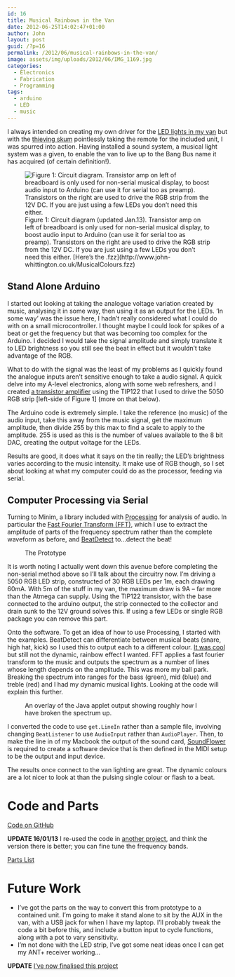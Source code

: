 ```yaml
---
id: 16
title: Musical Rainbows in the Van
date: 2012-06-25T14:02:47+01:00
author: John
layout: post
guid: /?p=16
permalink: /2012/06/musical-rainbows-in-the-van/
image: assets/img/uploads/2012/06/IMG_1169.jpg
categories:
  - Electronics
  - Fabrication
  - Programming
tags:
  - arduino
  - LED
  - music
---
```

I always intended on creating my own driver for the [LED lights in my van](http://blog.john-whittington.co.uk/post/18995881368/bringing-big-things-to-races-in-2012) but with the [thieving skum](http://road.cc/content/news/59681-thieves-target-bristol-pro-cyclist-and-roadcc-tester-steal-high-end-road-and-mtb) pointlessly taking the remote for the included unit, I was spurred into action. Having installed a sound system, a musical light system was a given, to enable the van to live up to the Bang Bus name it has acquired (of certain definition!).  

<figure id="attachment_211" aria-describedby="caption-attachment-211" class="wp-caption aligncenter">
<img loading="lazy" class="size-large wp-image-211" src="/assets/img/uploads/2012/06/MusicalColours_bb1.jpg" alt="Figure 1: Circuit diagram. Transistor amp on left of breadboard is only used for non-serial musical display, to boost audio input to Arduino (can use it for serial too as preamp). Transistors on the right are used to drive the RGB strip from the 12V DC. If you are just using a few LEDs you don’t need this either." /><figcaption id="caption-attachment-211" class="wp-caption-text">Figure 1: Circuit diagram (updated Jan.13). Transistor amp on left of breadboard is only used for non-serial musical display, to boost audio input to Arduino (can use it for serial too as preamp). Transistors on the right are used to drive the RGB strip from the 12V DC. If you are just using a few LEDs you don’t need this either. [Here&#8217;s the .fzz](http://www.john-whittington.co.uk/MusicalColours.fzz)</figcaption></figure> 

## Stand Alone Arduino

I started out looking at taking the analogue voltage variation created by music, analysing it in some way, then using it as an output for the LEDs. &#8216;In some way&#8217; was the issue here, I hadn&#8217;t really considered what I could do with on a small microcontroller. I thought maybe I could look for spikes of a beat or get the frequency but that was becoming too complex for the Arduino. I decided I would take the signal amplitude and simply translate it to LED brightness so you still see the beat in effect but it wouldn&#8217;t take advantage of the RGB.

What to do with the signal was the least of my problems as I quickly found the analogue inputs aren&#8217;t sensitive enough to take a audio signal. A quick delve into my A-level electronics, along with some web refreshers, and I created [a transistor amplifier](http://hackaweek.com/hacks/?p=327) using the TIP122 that I used to drive the 5050 RGB strip \[left-side of Figure 1\] (more on that below).

The Arduino code is extremely simple. I take the reference (no music) of the audio input, take this away from the music signal, get the maximum amplitude, then divide 255 by this max to find a scale to apply to the amplitude. 255 is used as this is the number of values available to the 8 bit DAC, creating the output voltage for the LEDs.



Results are good, it does what it says on the tin really; the LED’s brightness varies according to the music intensity. It make use of RGB though, so I set about looking at what my computer could do as the processor, feeding via serial.

## Computer Processing via Serial

Turning to Minim, a library included with [Processing](http://www.processing.org) for analysis of audio. In particular the [Fast Fourier Transform (FFT)](http://code.compartmental.net/minim/javadoc/ddf/minim/analysis/FourierTransform.html), which I use to extract the amplitude of parts of the frequency spectrum rather than the complete waveform as before, and [BeatDetect](http://code.compartmental.net/minim/javadoc/ddf/minim/analysis/BeatDetect.html) to&#8230;detect the beat!

<figure id="attachment_20" aria-describedby="caption-attachment-20" class="wp-caption aligncenter">
<img loading="lazy" class="size-medium wp-image-20" title="The Prototype" src="/assets/img/uploads/2012/06/IMG_1169.jpg" alt="" /><figcaption id="caption-attachment-20" class="wp-caption-text">The Prototype</figcaption></figure> 

It is worth noting I actually went down this avenue before completing the non-serial method above so I’ll talk about the circuitry now. I’m driving a 5050 RGB LED strip, constructed of 30 RGB LEDs per 1m, each drawing 60mA. With 5m of the stuff in my van, the maximum draw is 9A &#8211; far more than the Atmega can supply. Using the TIP122 transistor, with the base connected to the arduino output, the strip connected to the collector and drain sunk to the 12V ground solves this. If using a few LEDs or single RGB package you can remove this part.

Onto the software. To get an idea of how to use Processing, I started with the examples. BeatDetect can differentiate between musical beats (snare, high hat, kick) so I used this to output each to a different colour. <a href="http://youtu.be/UswU91Kjg_I" target="_blank" rel="noopener">It was cool</a> but still not the dynamic, rainbow effect I wanted. FFT applies a fast fourier transform to the music and outputs the spectrum as a number of lines whose length depends on the amplitude. This was more my ball park. Breaking the spectrum into ranges for the bass (green), mid (blue) and treble (red) and I had my dynamic musical lights. Looking at the code will explain this further.

<figure id="attachment_35" aria-describedby="caption-attachment-35" class="wp-caption aligncenter">
<img loading="lazy" class="size-medium wp-image-35" title="Script GUI" src="/assets/img/uploads/2012/06/Screen-shot-2012-06-29-at-09.47.38.jpg" alt="" /><figcaption id="caption-attachment-35" class="wp-caption-text">An overlay of the Java applet output showing roughly how I have broken the spectrum up.</figcaption></figure> 

I converted the code to use `get.LineIn` rather than a sample file, involving changing `BeatListener` to use `AudioInput` rather than `AudioPlayer`. Then, to make the line in of my Macbook the output of the sound card, [SoundFlower](http://code.google.com/p/soundflower/) is required to create a software device that is then defined in the MIDI setup to be the output and input device.

The results once connect to the van lighting are great. The dynamic colours are a lot nicer to look at than the pulsing single colour or flash to a beat.

# Code and Parts

[Code on GitHub](https://github.com/tuna-f1sh/Musical-Colours)

**UPDATE 16/01/13** I re-used the code in <a title="halo colours" href="/2013/01/playing-halo-with-an-arduino/" target="_blank" rel="noopener">another project</a>, and think the version there is better; you can fine tune the frequency bands.

[Parts List](/assets/img/uploads/2012/06/MusicalColours_bom.html)

# Future Work

  * I&#8217;ve got the parts on the way to convert this from prototype to a contained unit. I&#8217;m going to make it stand alone to sit by the AUX in the van, with a USB jack for when I have my laptop. I&#8217;ll probably tweak the code a bit before this, and include a button input to cycle functions, along with a pot to vary sensitivity.
  * I&#8217;m not done with the LED strip, I&#8217;ve got some neat ideas once I can get my ANT+ receiver working&#8230;

**UPDATE** [I&#8217;ve now finalised this project](/2012/08/musical-colours-update/)
